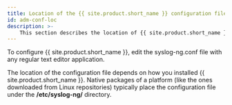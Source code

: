 ```yaml
---
title: Location of the {{ site.product.short_name }} configuration file
id: adm-conf-loc
description: >-
    This section describes the location of {{ site.product.short_name }} configuration file.
---
```


To configure {{ site.product.short_name }}, edit the syslog-ng.conf file with any
regular text editor application.

The location of the configuration file depends on how you installed
{{ site.product.short_name }}. Native packages of a platform (like the ones downloaded
from Linux repositories) typically place the configuration file under
the **/etc/syslog-ng/** directory.
